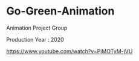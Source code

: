 # Go-Green-Animation
Animation Project Group

Production Year : 2020

https://www.youtube.com/watch?v=PjMOTyM-jVU
